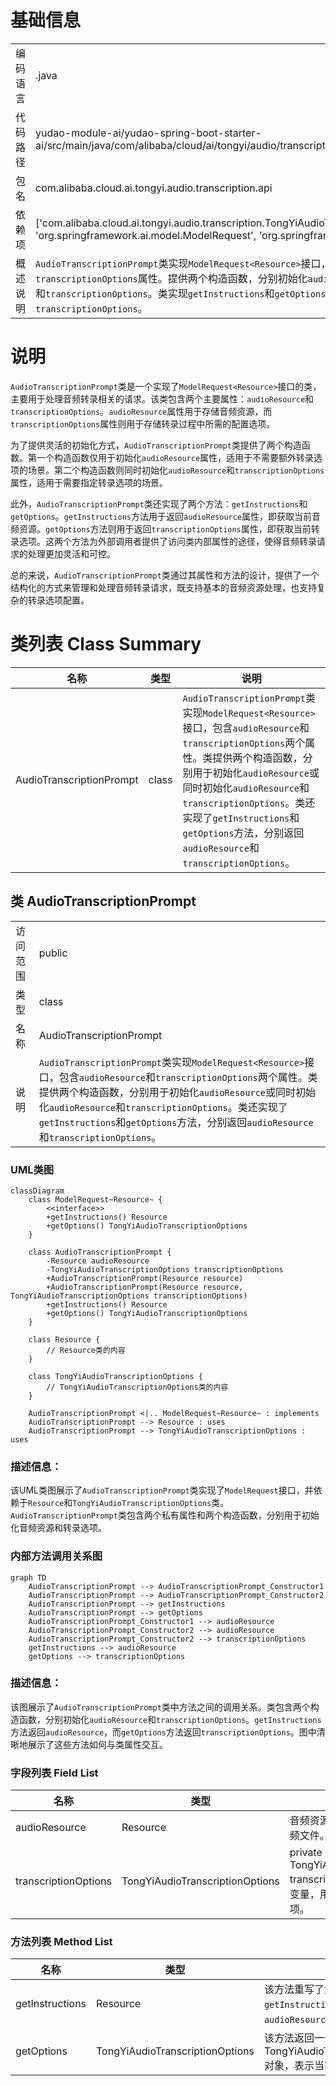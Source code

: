 # 基础信息

|      |      |
|------|------|
| 编码语言 | .java |
| 代码路径 | yudao-module-ai/yudao-spring-boot-starter-ai/src/main/java/com/alibaba/cloud/ai/tongyi/audio/transcription/api/AudioTranscriptionPrompt.java |
| 包名 | com.alibaba.cloud.ai.tongyi.audio.transcription.api |
| 依赖项 | ['com.alibaba.cloud.ai.tongyi.audio.transcription.TongYiAudioTranscriptionOptions', 'org.springframework.ai.model.ModelRequest', 'org.springframework.core.io.Resource'] |
| 概述说明 | `AudioTranscriptionPrompt`类实现`ModelRequest<Resource>`接口，包含`audioResource`和`transcriptionOptions`属性。提供两个构造函数，分别初始化`audioResource`或同时初始化`audioResource`和`transcriptionOptions`。类实现`getInstructions`和`getOptions`方法，分别返回`audioResource`和`transcriptionOptions`。 |

# 说明

`AudioTranscriptionPrompt`类是一个实现了`ModelRequest<Resource>`接口的类，主要用于处理音频转录相关的请求。该类包含两个主要属性：`audioResource`和`transcriptionOptions`。`audioResource`属性用于存储音频资源，而`transcriptionOptions`属性则用于存储转录过程中所需的配置选项。

为了提供灵活的初始化方式，`AudioTranscriptionPrompt`类提供了两个构造函数。第一个构造函数仅用于初始化`audioResource`属性，适用于不需要额外转录选项的场景。第二个构造函数则同时初始化`audioResource`和`transcriptionOptions`属性，适用于需要指定转录选项的场景。

此外，`AudioTranscriptionPrompt`类还实现了两个方法：`getInstructions`和`getOptions`。`getInstructions`方法用于返回`audioResource`属性，即获取当前音频资源。`getOptions`方法则用于返回`transcriptionOptions`属性，即获取当前转录选项。这两个方法为外部调用者提供了访问类内部属性的途径，使得音频转录请求的处理更加灵活和可控。

总的来说，`AudioTranscriptionPrompt`类通过其属性和方法的设计，提供了一个结构化的方式来管理和处理音频转录请求，既支持基本的音频资源处理，也支持复杂的转录选项配置。

# 类列表 Class Summary

| 名称   | 类型  | 说明 |
|-------|------|-------------|
| AudioTranscriptionPrompt | class | `AudioTranscriptionPrompt`类实现`ModelRequest<Resource>`接口，包含`audioResource`和`transcriptionOptions`两个属性。类提供两个构造函数，分别用于初始化`audioResource`或同时初始化`audioResource`和`transcriptionOptions`。类还实现了`getInstructions`和`getOptions`方法，分别返回`audioResource`和`transcriptionOptions`。 |



## 类 AudioTranscriptionPrompt

|      |      |
|------|------|
| 访问范围 | public |
| 类型 | class |
| 名称 | AudioTranscriptionPrompt |
| 说明 | `AudioTranscriptionPrompt`类实现`ModelRequest<Resource>`接口，包含`audioResource`和`transcriptionOptions`两个属性。类提供两个构造函数，分别用于初始化`audioResource`或同时初始化`audioResource`和`transcriptionOptions`。类还实现了`getInstructions`和`getOptions`方法，分别返回`audioResource`和`transcriptionOptions`。 |


### UML类图

```mermaid
classDiagram
    class ModelRequest~Resource~ {
        <<interface>>
        +getInstructions() Resource
        +getOptions() TongYiAudioTranscriptionOptions
    }

    class AudioTranscriptionPrompt {
        -Resource audioResource
        -TongYiAudioTranscriptionOptions transcriptionOptions
        +AudioTranscriptionPrompt(Resource resource)
        +AudioTranscriptionPrompt(Resource resource, TongYiAudioTranscriptionOptions transcriptionOptions)
        +getInstructions() Resource
        +getOptions() TongYiAudioTranscriptionOptions
    }

    class Resource {
        // Resource类的内容
    }

    class TongYiAudioTranscriptionOptions {
        // TongYiAudioTranscriptionOptions类的内容
    }

    AudioTranscriptionPrompt <|.. ModelRequest~Resource~ : implements
    AudioTranscriptionPrompt --> Resource : uses
    AudioTranscriptionPrompt --> TongYiAudioTranscriptionOptions : uses
```

### 描述信息：
该UML类图展示了`AudioTranscriptionPrompt`类实现了`ModelRequest`接口，并依赖于`Resource`和`TongYiAudioTranscriptionOptions`类。`AudioTranscriptionPrompt`类包含两个私有属性和两个构造函数，分别用于初始化音频资源和转录选项。


### 内部方法调用关系图

```mermaid
graph TD
    AudioTranscriptionPrompt --> AudioTranscriptionPrompt_Constructor1
    AudioTranscriptionPrompt --> AudioTranscriptionPrompt_Constructor2
    AudioTranscriptionPrompt --> getInstructions
    AudioTranscriptionPrompt --> getOptions
    AudioTranscriptionPrompt_Constructor1 --> audioResource
    AudioTranscriptionPrompt_Constructor2 --> audioResource
    AudioTranscriptionPrompt_Constructor2 --> transcriptionOptions
    getInstructions --> audioResource
    getOptions --> transcriptionOptions
```

### 描述信息：
该图展示了`AudioTranscriptionPrompt`类中方法之间的调用关系。类包含两个构造函数，分别初始化`audioResource`和`transcriptionOptions`。`getInstructions`方法返回`audioResource`，而`getOptions`方法返回`transcriptionOptions`。图中清晰地展示了这些方法如何与类属性交互。

### 字段列表 Field List

| 名称  | 类型  | 说明 |
|-------|-------|------|
| audioResource | Resource | 音频资源对象，用于存储和管理音频文件。 |
| transcriptionOptions | TongYiAudioTranscriptionOptions | private TongYiAudioTranscriptionOptions transcriptionOptions; 是一个私有变量，用于存储音频转录的配置选项。 |

### 方法列表 Method List

| 名称  | 类型  | 说明 |
|-------|-------|------|
| getInstructions | Resource | 该方法重写了父类的`getInstructions`方法，返回一个`audioResource`资源对象。 |
| getOptions | TongYiAudioTranscriptionOptions | 该方法返回一个TongYiAudioTranscriptionOptions对象，表示当前的转录选项。 |





